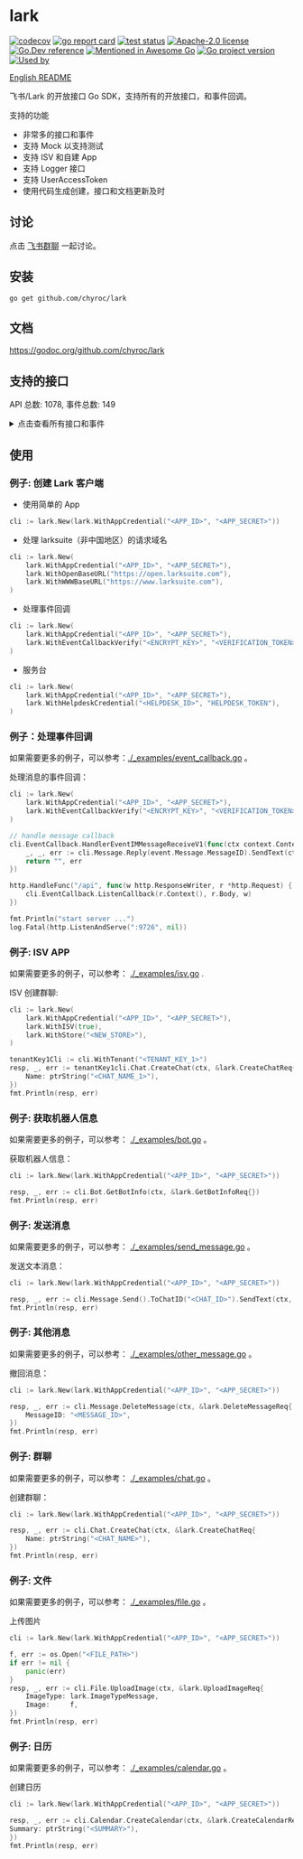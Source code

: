 # lark

[![codecov](https://codecov.io/gh/chyroc/lark/branch/master/graph/badge.svg?token=Z73T6YFF80)](https://codecov.io/gh/chyroc/lark)
[![go report card](https://goreportcard.com/badge/github.com/chyroc/lark "go report card")](https://goreportcard.com/report/github.com/chyroc/lark)
[![test status](https://github.com/chyroc/lark/actions/workflows/test.yml/badge.svg)](https://github.com/chyroc/lark/actions)
[![Apache-2.0 license](https://img.shields.io/badge/License-Apache%202.0-brightgreen.svg)](https://opensource.org/licenses/Apache-2.0)
[![Go.Dev reference](https://img.shields.io/badge/go.dev-reference-blue?logo=go&logoColor=white)](https://pkg.go.dev/github.com/chyroc/lark)
[![Mentioned in Awesome Go](https://awesome.re/mentioned-badge.svg)](https://github.com/avelino/awesome-go)
[![Go project version](https://badge.fury.io/go/github.com%2Fchyroc%2Flark.svg)](https://badge.fury.io/go/github.com%2Fchyroc%2Flark)
[![Used by](https://github-used-by.chyroc.cn/chyroc/lark.svg)]()

[English README](./README.md)

飞书/Lark 的开放接口 Go SDK，支持所有的开放接口，和事件回调。

支持的功能

- 非常多的接口和事件
- 支持 Mock 以支持测试
- 支持 ISV 和自建 App
- 支持 Logger 接口
- 支持 UserAccessToken
- 使用代码生成创建，接口和文档更新及时

## 讨论

⁣点击 [飞书群聊](https://applink.feishu.cn/client/chat/chatter/add_by_link?link_token=985n4cf0-70d7-444c-909f-98885892c233) 一起讨论。

## 安装

```shell
go get github.com/chyroc/lark
```

## 文档

https://godoc.org/github.com/chyroc/lark

## 支持的接口

API 总数: 1078, 事件总数: 149

<details>
  <summary>
    点击查看所有接口和事件
  </summary>

- ACS
  - DeleteACSVisitor
  - CreateACSVisitor
  - DeviceBindACSRuleExternal
  - GetACSRuleExternal
  - DeleteACSRuleExternal
  - CreateACSRuleExternal
  - UpdateACSUser
  - GetACSUser
  - GetACSUserList
  - UpdateACSUserFace
  - GetACSUserFace
  - GetACSDeviceList
  - GetACSAccessRecordList
  - GetACSAccessRecordPhoto
- AI
  - ParseAIResume
  - RecognizeAIVehicleInvoice
  - RecognizeAIHealthCertificate
  - RecognizeAIHkmMainlandTravelPermit
  - RecognizeAITwMainlandTravelPermit
  - RecognizeAIChinesePassport
  - RecognizeAIBankCard
  - RecognizeAIVehicleLicense
  - RecognizeAITrainInvoice
  - RecognizeAITaxiInvoice
  - RecognizeAiidCard
  - RecognizeAIFoodProduceLicense
  - RecognizeAIFoodManageLicense
  - RecognizeAIDrivingLicense
  - RecognizeAIVatInvoice
  - RecognizeAIBusinessLicense
  - ExtractAIContractField
  - RecognizeAIBusinessCard
  - RecognizeBasicImage
  - RecognizeSpeechStream
  - RecognizeSpeechFile
  - TranslateText
  - DetectTextLanguage
  - DetectFaceAttributes
- Admin
  - AdminResetPassword
  - GetAdminDeptStats
  - GetAdminUserStats
  - UploadAdminBadgeImage
  - CreateAdminBadge
  - UpdateAdminBadge
  - GetAdminBadgeList
  - GetAdminBadge
  - CreateAdminBadgeGrant
  - UpdateAdminBadgeGrant
  - GetAdminBadgeGrantList
  - GetAdminBadgeGrant
  - DeleteAdminBadgeGrant
- AppLink
  - OpenNativeApp
  - OpenLark
  - OpenScan
  - OpenWorkbench
  - OpenMiniProgram
  - OpenWebApp
  - OpenChat
  - OpenCalender
  - OpenCalenderView
  - OpenCalenderEventCreate
  - OpenCalenderAccount
  - OpenDocs
  - OpenBot
  - OpenSSOLogin
  - OpenWebURL
  - OpenTask
  - OpenTaskCreate
  - OpenTaskDetail
  - OpenTaskTab
- Application
  - SearchApplicationWorkplaceAccessData
  - SearchApplicationCustomWorkplaceAccessData
  - SearchApplicationWorkplaceBlockAccessData
  - GetApplicationFavourite
  - GetApplicationRecommend
  - GetApplicationRecommendRuleList
  - IsApplicationUserAdmin
  - GetApplicationUserAdminScope
  - GetApplicationAppVisibility
  - GetApplicationContactsRangeConfiguration
  - UpdateApplicationContactsRangeConfiguration
  - GetApplicationUserVisibleApp
  - CheckApplicationVisibleWhiteBlackList
  - GetApplicationAppList
  - UpdateApplicationAppVisibility
  - UpdateApplicationAppVisibilityV6
  - UpdateApplicationAppManagement
  - GetApplicationAppAdminUserList
  - CheckUserIsInApplicationPaidScope
  - GetApplicationOrderList
  - GetApplicationOrder
  - GetApplicationUnderAuditList
  - GetApplication
  - GetApplicationVersion
  - GetApplicationVersionList
  - GetApplicationVersionContactsRangeSuggest
  - UpdateApplicationVersion
  - UpdateApplication
  - GetApplicationUsageDepartmentOverview
  - GetApplicationUsageOverview
  - GetApplicationUsageTrend
  - UpdateApplicationFeedback
  - GetApplicationFeedbackList
  - SetApplicationAppBadge
- Approval
  - CreateApproval
  - GetApproval
  - GetApprovalList
  - SubscribeApprovalSubscription
  - UnsubscribeApprovalSubscription
  - CreateApprovalInstance
  - GetApprovalInstance
  - GetApprovalInstanceList
  - CancelApprovalInstance
  - CreateApprovalCarbonCopy
  - PreviewApprovalInstance
  - ApproveApprovalInstance
  - RejectApprovalInstance
  - TransferApprovalInstance
  - ResubmitApprovalInstanceTask
  - RollbackApprovalInstance
  - AddApprovalInstanceSign
  - CreateApprovalComment
  - GetApprovalComment
  - DeleteApprovalComment
  - RemoveApprovalComment
  - CreateApprovalExternalApproval
  - GetApprovalExternalApproval
  - CreateApprovalExternalInstance
  - CheckApprovalExternalInstance
  - GetApprovalExternalList
  - UploadApprovalFile
  - UpdateApprovalMessage
  - SendApprovalMessage
  - SearchApprovalInstance
  - SearchApprovalCarbonCopy
  - SearchApprovalTask
  - GetApprovalUserTaskList
  - TransformApprovalUserID
- Attendance
  - GetAttendanceGroupList
  - CreateAttendanceGroup
  - SearchAttendanceGroup
  - GetAttendanceGroup
  - DeleteAttendanceGroup
  - GetAttendanceShiftList
  - GetAttendanceShift
  - GetAttendanceShiftDetail
  - DeleteAttendanceShift
  - UpdateAttendanceLeaveAccrualRecord
  - GetAttendanceLeaveEmployExpireRecord
  - CreateAttendanceShift
  - GetAttendanceUserDailyShift
  - BatchCreateAttendanceUserDailyShift
  - GetAttendanceUserStatsField
  - GetAttendanceUserStatsView
  - UpdateAttendanceUserStatsView
  - GetAttendanceUserStatsData
  - GetAttendanceUserApproval
  - CreateAttendanceUserApproval
  - UpdateAttendanceRemedyApproval
  - BatchGetAttendanceUserFlow
  - GetAttendanceUserFlow
  - GetAttendanceUserTask
  - BatchCreateAttendanceUserFlow
  - GetAttendanceUserTaskRemedyAllowedRemedyList
  - GetAttendanceUserTaskRemedy
  - CreateAttendanceUserTaskRemedy
  - GetAttendanceUserSettingList
  - UpdateAttendanceUserSetting
  - DownloadAttendanceFile
  - UploadAttendanceFile
- Auth
  - ResendAppTicket
  - GetAccessToken
  - RefreshAccessToken
  - GetUserInfo
- Baike
  - CreateBaikeDraft
  - CreateBaikeUpdate
  - CreateBaikeEntity
  - UpdateBaikeEntity
  - GetBaikeEntity
  - GetBaikeEntityList
  - MatchBaikeEntity
  - SearchBaikeEntity
  - HighlightBaikeEntity
  - ExtractBaikeEntity
  - GetBaikeClassificationList
  - UploadBaikeImage
  - DownloadBaikeImage
- Bitable
  - CopyBitableDashboard
  - GetBitableDashboardList
  - UpdateBitableView
  - GetBitableView
  - GetBitableViewList
  - CreateBitableView
  - DeleteBitableView
  - GetBitableRecord
  - GetBitableRecordList
  - SearchBitableRecord
  - CreateBitableRecord
  - UpdateBitableRecord
  - DeleteBitableRecord
  - BatchCreateBitableRecord
  - BatchUpdateBitableRecord
  - BatchDeleteBitableRecord
  - GetBitableFieldList
  - CreateBitableField
  - UpdateBitableField
  - DeleteBitableField
  - GetBitableAppRoleList
  - CreateBitableAppRole
  - DeleteBitableAppRole
  - UpdateBitableAppRole
  - BatchDeleteBitableAppRoleMember
  - BatchCreateBitableAppRoleMember
  - GetBitableAppRoleMemberList
  - CreateBitableAppRoleMember
  - DeleteBitableAppRoleMember
  - CreateBitableTable
  - BatchCreateBitableTable
  - DeleteBitableTable
  - BatchDeleteBitableTable
  - UpdateBitableTable
  - GetBitableTableList
  - UpdateBitableTableForm
  - GetBitableTableForm
  - UpdateBitableTableFormField
  - GetBitableTableFormFieldList
  - CopyBitableApp
  - CreateBitableApp
  - GetBitableMeta
  - UpdateBitableMeta
- Bot
  - GetBotInfo
  - AddBotToChat
- Calendar
  - CreateCalendarACL
  - DeleteCalendarACL
  - GetCalendarACLList
  - SubscribeCalendarACL
  - UnsubscribeCalendarACL
  - GetPrimaryCalendar
  - CreateCalendar
  - DeleteCalendar
  - GetCalendar
  - GetCalendarList
  - UpdateCalendar
  - SearchCalendar
  - SubscribeCalendar
  - UnsubscribeCalendar
  - SubscribeCalendarChangeEvent
  - UnsubscribeCalendarChangeEvent
  - CreateCalendarEvent
  - DeleteCalendarEvent
  - GetCalendarEvent
  - GetCalendarEventList
  - UpdateCalendarEvent
  - SearchCalendarEvent
  - SubscribeCalendarEvent
  - UnsubscribeCalendarEvent
  - ReplyCalendarEvent
  - GetCalendarEventInstanceList
  - GetCalendarEventInstanceViewList
  - DeleteCalendarEventMeetingChat
  - CreateCalendarEventMeetingChat
  - CreateCalendarTimeoffEvent
  - DeleteCalendarTimeoffEvent
  - BatchGetCalendarMeetingRoomSummary
  - BatchGetCalendarMeetingRoomFreebusy
  - ReplyCalendarMeetingRoomInstance
  - CreateCalendarEventAttendee
  - DeleteCalendarEventAttendee
  - GetCalendarEventAttendeeList
  - GetCalendarEventAttendeeChatMemberList
  - GetCalendarFreeBusyList
  - GenerateCaldavConf
  - CreateCalendarExchangeBinding
  - DeleteCalendarExchangeBinding
  - GetCalendarExchangeBinding
- Chat
  - CreateChat
  - GetChat
  - GetChatOld
  - UpdateChat
  - DeleteChat
  - GetChatListOfSelf
  - SearchChat
  - GetChatMemberList
  - IsInChat
  - CreateChatManager
  - DeleteChatManager
  - AddChatMember
  - DeleteChatMember
  - JoinChat
  - GetChatModeration
  - UpdateChatModeration
  - UpdateChatTopNotice
  - DeleteChatTopNotice
  - GenChatShareLink
  - GetChatAnnouncement
  - UpdateChatAnnouncement
  - CreateChatTab
  - DeleteChatTab
  - GetChatTabList
  - UpdateChatTab
  - SortChatTab
  - CreateChatMenuTree
  - DeleteChatMenuTree
  - UpdateChatMenuTree
  - SortChatMenuTree
  - GetChatMenuTree
- Contact
  - CreateUser
  - DeleteUser
  - ResurrectUser
  - GetUser
  - BatchGetUser
  - GetUserList
  - GetUserListOld
  - UpdateUserPatch
  - UpdateUser
  - BatchGetUserByID
  - BatchGetUserByIDOld
  - SearchUserOld
  - UpdateUserID
  - CreateDepartment
  - GetDepartment
  - BatchGetDepartment
  - GetDepartmentList
  - UpdateDepartmentPatch
  - UpdateDepartment
  - GetDepartmentListOld
  - GetParentDepartment
  - SearchDepartment
  - UpdateDepartmentID
  - DeleteDepartment
  - UnbindDepartmentChat
  - CreateContactGroup
  - UpdateContactGroup
  - DeleteContactGroup
  - GetContactGroup
  - GetContactGroupList
  - GetContactMemberGroupList
  - AddContactGroupMember
  - BatchAddContactGroupMember
  - DeleteContactGroupMember
  - BatchDeleteContactGroupMember
  - GetContactGroupMember
  - CreateContactFunctionalRole
  - DeleteContactFunctionalRole
  - UpdateContactFunctionalRole
  - BatchCreateContactFunctionalRoleMember
  - BatchDeleteContactFunctionalRoleMember
  - UpdateContactFunctionalRoleMemberScope
  - GetContactFunctionalRoleMemberScope
  - GetContactFunctionalRoleMember
  - CreateContactJobLevel
  - DeleteContactJobLevel
  - UpdateContactJobLevel
  - GetContactJobLevel
  - GetContactJobLevelList
  - CreateContactJobFamily
  - DeleteContactJobFamily
  - UpdateContactJobFamily
  - GetContactJobFamily
  - GetContactJobFamilyList
  - GetContactJobTitle
  - GetContactJobTitleList
  - GetContactWorkCity
  - GetContactWorkCityList
  - GetEmployeeTypeEnumList
  - UpdateEmployeeTypeEnumPatch
  - DeleteEmployeeTypeEnum
  - CreateEmployeeTypeEnum
  - GetContactCustomAttrList
  - CreateContactUnit
  - UpdateContactUnit
  - DeleteContactUnit
  - GetContactUnit
  - GetContactUnitList
  - BindContactUnitDepartment
  - UnbindContactUnitDepartment
  - GetContactUnitDepartmentList
  - GetContactScopeList
- CoreHR
  - SearchCoreHRNationality
  - SearchCoreHRBank
  - SearchCoreHRBankBranch
  - GetCoreHRCustomField
  - GetCoreHRCustomFieldList
  - GetCoreHRCustomFieldObjectApiNameList
  - SearchCoreHRCountryRegion
  - SearchCoreHRCountryRegionSubdivision
  - SearchCoreHRCity
  - SearchCoreHRDistrict
  - GetCoreHRCountryRegion
  - GetCoreHRCountryRegionList
  - GetCoreHRSubdivision
  - GetCoreHRSubdivisionList
  - GetCoreHRSubregion
  - GetCoreHRSubregionList
  - CreateCoreHREmployeeType
  - DeleteCoreHREmployeeType
  - UpdateCoreHREmployeeType
  - GetCoreHREmployeeType
  - GetCoreHREmployeeTypeList
  - CreateCoreHRNationalIDType
  - DeleteCoreHRNationalIDType
  - UpdateCoreHRNationalIDType
  - GetCoreHRNationalIDType
  - GetCoreHRNationalIDTypeList
  - CreateCoreHRWorkingHoursType
  - DeleteCoreHRWorkingHoursType
  - UpdateCoreHRWorkingHoursType
  - GetCoreHRWorkingHoursType
  - GetCoreHRWorkingHoursTypeList
  - SearchCoreHRCurrency
  - GetCoreHRCurrency
  - GetCoreHRCurrencyList
  - BatchGetCoreHREmployee
  - SearchCoreHREmployee
  - CreateCoreHREmployment
  - DeleteCoreHREmployment
  - UpdateCoreHREmployment
  - CreateCoreHRPerson
  - UpdateCoreHRPerson
  - DeleteCoreHRPerson
  - UploadCoreHRPersonFile
  - DownloadCoreHRPersonFile
  - GetCoreHRPerson
  - CreateCoreHRJobData
  - DeleteCoreHRJobData
  - UpdateCoreHRJobData
  - GetCoreHRJobData
  - QueryCoreHRJobData
  - BatchGetCoreHRJobData
  - GetCoreHRJobDataList
  - GetCoreHRDepartmentParentList
  - SearchCoreHRDepartment
  - CreateCoreHRDepartment
  - DeleteCoreHRDepartment
  - UpdateCoreHRDepartment
  - GetCoreHRDepartment
  - BatchGetCoreHRDepartment
  - GetCoreHRDepartmentList
  - BatchGetCoreHRLocation
  - CreateCoreHRLocation
  - DeleteCoreHRLocation
  - GetCoreHRLocation
  - GetCoreHRLocationList
  - GetCoreHRCompany
  - GetCoreHRCompanyList
  - BatchGetCoreHRCompany
  - CreateCoreHRCompany
  - UpdateCoreHRCompany
  - DeleteCoreHRCompany
  - CreateCoreHRCostCenter
  - ActiveCoreHRCostCenter
  - DeleteCoreHRCostCenter
  - SearchCoreHRCostCenter
  - CreateCoreHRCostCenterVersion
  - UpdateCoreHRCostCenterVersion
  - DeleteCoreHRCostCenterVersion
  - BatchGetCoreHRJobLevel
  - CreateCoreHRJobLevel
  - DeleteCoreHRJobLevel
  - UpdateCoreHRJobLevel
  - GetCoreHRJobLevel
  - GetCoreHRJobLevelList
  - BatchGetCoreHRJobFamily
  - CreateCoreHRJobFamily
  - DeleteCoreHRJobFamily
  - UpdateCoreHRJobFamily
  - GetCoreHRJobFamily
  - GetCoreHRJobFamilyList
  - CreateCoreHRJob
  - DeleteCoreHRJob
  - UpdateCoreHRJob
  - GetCoreHRJobV2
  - GetCoreHRJobListV2
  - GetCoreHRJob
  - GetCoreHRJobList
  - SearchCoreHRPreHire
  - CreateCoreHRPreHire
  - DeleteCoreHRPreHire
  - UpdateCoreHRPreHire
  - GetCoreHRPreHire
  - GetCoreHRPreHireList
  - SearchCoreHRContract
  - CreateCoreHRContract
  - DeleteCoreHRContract
  - UpdateCoreHRContract
  - GetCoreHRContract
  - GetCoreHRContractList
  - SearchCoreHRProbation
  - EnableDisableCoreHRProbationAssessment
  - CreateCoreHRProbationAssessment
  - UpdateCoreHRProbationAssessment
  - DeleteCoreHRProbationAssessment
  - GetCoreHRTransferReasonList
  - GetCoreHRTransferTypeList
  - CreateCoreHRJobChange
  - SearchCoreHRJobChange
  - GetCoreHROffboardingList
  - CreateCoreHROffboarding
  - SearchCoreHROffboarding
  - CreateCoreHRLeaveGrantingRecord
  - DeleteCoreHRLeaveGrantingRecord
  - GetCoreHRLeaveTypeList
  - GetCoreHRLeaveBalanceList
  - GetCoreHRLeaveRequestHistoryList
  - BatchGetCoreHrbpByEmployee
  - GetCoreHrbpByDepartment
  - GetCoreHrbpList
  - GetCoreHRSecurityGroupBp
  - SearchCoreHRAssignedUser
  - GetCoreHRAuthorization
  - GetCoreHRAuthorizationList
  - GetCoreHRSecurityGroupList
  - GetCoreHRProcessList
  - GetCoreHRProcess
  - GetCoreHRProcessFormVariableData
  - MatchCoreHRCompensationStandard
- Drive
  - GetDriveRootFolderMeta
  - GetDriveFileList
  - GetDriveFolderMeta
  - CreateDriveFolder
  - GetDriveFileMeta
  - CreateDriveFile
  - CopyDriveFile
  - MoveDriveFile
  - DeleteDriveFile
  - GetDriveFileStatistics
  - CreateDriveFileShortcut
  - GetDriveFileTask
  - UploadDriveMedia
  - DownloadDriveMedia
  - PrepareUploadDriveMedia
  - PartUploadDriveMedia
  - FinishUploadDriveMedia
  - GetDocxDocument
  - GetDocxDocumentRawContent
  - GetDocxBlockListOfDocument
  - CreateDocx
  - GetDocxBlock
  - CreateDocxBlock
  - UpdateDocxBlock
  - BatchDeleteDocxBlock
  - GetDocxBlockListOfBlock
  - SubscribeDriveFile
  - UnsubscribeDriveFile
  - GetSubscribeDriveFile
  - SearchDriveFile
  - DeleteDriveSheetFile
  - GetDriveFolderChildren
  - CreateDriveExportTask
  - GetDriveExportTask
  - DownloadDriveExportTask
  - GetDriveFileViewRecordList
  - CreateDriveFileVersion
  - DeleteDriveFileVersion
  - GetDriveFileVersion
  - GetDriveFileVersionList
  - DownloadDriveFile
  - UploadDriveFile
  - PrepareUploadDriveFile
  - PartUploadDriveFile
  - FinishUploadDriveFile
  - CreateDriveMemberPermissionOld
  - TransferDriveOwnerPermission
  - CheckDriveMemberPermission
  - GetDriveMemberPermissionList
  - GetDriveMemberPermissionListOld
  - CreateDriveMemberPermission
  - UpdateDriveMemberPermission
  - DeleteDriveMemberPermission
  - GetDrivePublicPermissionOld
  - CreateDrivePermissionPublicPassword
  - UpdateDrivePermissionPublicPassword
  - DeleteDrivePermissionPublicPassword
  - GetDrivePublicPermission
  - UpdateDrivePublicPermission
  - GetDrivePublicPermissionV2
  - UpdateDrivePublicPermissionV2
  - BatchGetDriveMediaTmpDownloadURL
  - GetDriveCommentList
  - CreateDriveComment
  - GetDriveComment
  - BatchGetDriveComment
  - GetDriveCommentReplyList
  - UpdateDriveComment
  - DeleteDriveComment
  - UpdateDriveCommentPatch
  - GetDriveFileSubscription
  - CreateDriveFileSubscription
  - UpdateDriveFileSubscription
  - CreateDriveDoc
  - GetDriveDocContent
  - UpdateDriveDocContent
  - GetDriveDocRawContent
  - GetDriveDocMeta
  - UpdateSpreadsheet
  - GetSpreadsheet
  - CreateSpreadsheet
  - GetSheetMeta
  - UpdateSheetProperty
  - GetSheet
  - GetSheetList
  - BatchUpdateSheet
  - ImportSheet
  - CreateDriveImportTask
  - GetDriveImportTask
  - MoveSheetDimension
  - PrependSheetValue
  - AppendSheetValue
  - InsertSheetDimensionRange
  - AddSheetDimensionRange
  - UpdateSheetDimensionRange
  - DeleteSheetDimensionRange
  - GetSheetValue
  - BatchGetSheetValue
  - SetSheetValue
  - BatchSetSheetValue
  - SetSheetStyle
  - BatchSetSheetStyle
  - MergeSheetCell
  - UnmergeSheetCell
  - SetSheetValueImage
  - FindSheet
  - ReplaceSheet
  - CreateSheetConditionFormat
  - GetSheetConditionFormat
  - UpdateSheetConditionFormat
  - DeleteSheetConditionFormat
  - CreateSheetProtectedDimension
  - GetSheetProtectedDimension
  - UpdateSheetProtectedDimension
  - DeleteSheetProtectedDimension
  - CreateSheetDataValidationDropdown
  - DeleteSheetDataValidationDropdown
  - UpdateSheetDataValidationDropdown
  - GetSheetDataValidationDropdown
  - CreateSheetFilter
  - DeleteSheetFilter
  - UpdateSheetFilter
  - GetSheetFilter
  - CreateSheetFilterView
  - DeleteSheetFilterView
  - UpdateSheetFilterView
  - GetSheetFilterView
  - QuerySheetFilterView
  - CreateSheetFilterViewCondition
  - DeleteSheetFilterViewCondition
  - UpdateSheetFilterViewCondition
  - GetSheetFilterViewCondition
  - QuerySheetFilterViewCondition
  - CreateSheetFloatImage
  - DeleteSheetFloatImage
  - UpdateSheetFloatImage
  - GetSheetFloatImage
  - QuerySheetFloatImage
  - CreateWikiSpace
  - GetWikiSpaceList
  - GetWikiSpace
  - UpdateWikiSpaceSetting
  - DeleteWikiSpaceMember
  - AddWikiSpaceMember
  - CreateWikiNode
  - GetWikiNodeList
  - MoveWikiNode
  - UpdateWikiNodeTitle
  - CopyWikiNode
  - GetWikiNode
  - MoveDocsToWiki
  - GetWikiTask
  - DeleteDriveMemberPermissionOld
  - UpdateDriveMemberPermissionOld
  - TransferDriveMemberPermission
  - CheckDriveMemberPermissionOld
- EHR
  - GetEHREmployeeList
  - DownloadEHRAttachments
- Event
  - GetEventOutboundIpList
- EventCallback
  - EventV2CardActionTrigger
  - EventV2ElearningCourseRegistrationCreatedV2
  - EventV2ElearningCourseRegistrationUpdatedV2
  - EventV2ElearningCourseRegistrationDeletedV2
  - EventV2URLPreviewGet
  - EventV2HireApplicationStageChangedV1
  - EventV2HireApplicationDeletedV1
  - EventV2CorehrJobCreatedV1
  - EventV2CorehrJobUpdatedV1
  - EventV2CorehrJobDeletedV1
  - EventV2CorehrProcessUpdatedV2
  - EventV2CorehrProcessNodeUpdatedV2
  - EventV2CorehrProcessApproverUpdatedV2
  - EventV2CorehrProcessCcUpdatedV2
  - EventV2ContactCustomAttrEventUpdatedV3
  - EventV2ApplicationApplicationCreatedV6
  - EventV1AppOpen
  - EventV1AppStatusChange
  - EventV1OrderPaid
  - EventV1AppTicket
  - EventV1AppUninstalled
  - EventV2ApplicationApplicationVisibilityAddedV6
  - EventV2ApplicationApplicationAppVersionPublishApplyV6
  - EventV2ApplicationApplicationAppVersionPublishRevokeV6
  - EventV2ApplicationApplicationAppVersionAuditV6
  - EventV1OutApproval
  - EventV1RemedyApproval
  - EventV1ShiftApproval
  - EventV1WorkApproval
  - EventV1LeaveApprovalV2
  - EventV1LeaveApprovalRevert
  - EventV2DriveFileCreatedInFolderV1
  - EventV2DriveFileBitableFieldChangedV1
  - EventV2DriveFileBitableRecordChangedV1
  - EventV2DriveFileTitleUpdatedV1
  - EventV2DriveFileReadV1
  - EventV2DriveFileEditV1
  - EventV2DriveFilePermissionMemberAddedV1
  - EventV2DriveFilePermissionMemberRemovedV1
  - EventV2DriveFileTrashedV1
  - EventV2DriveFileDeletedV1
  - EventV2ApprovalApprovalUpdatedV4
  - EventV1ThirdPartyMeetingRoomEventUpdated
  - EventV1ThirdPartyMeetingRoomEventDeleted
  - EventV2MeetingRoomMeetingRoomCreatedV1
  - EventV2MeetingRoomMeetingRoomUpdatedV1
  - EventV2MeetingRoomMeetingRoomStatusChangedV1
  - EventV2MeetingRoomMeetingRoomDeletedV1
  - EventV1ThirdPartyMeetingRoomEventCreated
  - EventV2ApplicationApplicationFeedbackCreatedV6
  - EventV2ApplicationApplicationFeedbackUpdatedV6
  - EventV2TaskTaskUpdateTenantV1
  - EventV2TaskTaskUpdatedV1
  - EventV2TaskTaskCommentUpdatedV1
  - EventV2HelpdeskTicketMessageCreatedV1
  - EventV2HelpdeskTicketCreatedV1
  - EventV2HelpdeskTicketUpdatedV1
  - EventV2HelpdeskNotificationApproveV1
  - EventV2ContactDepartmentCreatedV3
  - EventV2ContactDepartmentDeletedV3
  - EventV2ContactDepartmentUpdatedV3
  - EventV2ContactUserUpdatedV3
  - EventV2ContactUserCreatedV3
  - EventV2ContactUserDeletedV3
  - EventV2ContactScopeUpdatedV3
  - EventV2ContactEmployeeTypeEnumCreatedV3
  - EventV2ContactEmployeeTypeEnumActivedV3
  - EventV2ContactEmployeeTypeEnumDeactivatedV3
  - EventV2ContactEmployeeTypeEnumUpdatedV3
  - EventV2ContactEmployeeTypeEnumDeletedV3
  - EventV2IMMessageReceiveV1
  - EventV2IMMessageReadV1
  - EventV2IMMessageReactionDeletedV1
  - EventV2IMMessageReactionCreatedV1
  - EventV2IMChatDisbandedV1
  - EventV2IMChatUpdatedV1
  - EventV2IMChatMemberBotAddedV1
  - EventV2IMChatMemberBotDeletedV1
  - EventV2IMChatMemberUserAddedV1
  - EventV2IMChatMemberUserWithdrawnV1
  - EventV2IMChatMemberUserDeletedV1
  - EventV2VCMeetingMeetingStartedV1
  - EventV2VCMeetingMeetingEndedV1
  - EventV2VCMeetingJoinMeetingV1
  - EventV2VCMeetingLeaveMeetingV1
  - EventV2VCMeetingRecordingStartedV1
  - EventV2VCMeetingRecordingEndedV1
  - EventV2VCMeetingRecordingReadyV1
  - EventV2VCMeetingShareStartedV1
  - EventV2VCMeetingShareEndedV1
  - EventV2ACSAccessRecordCreatedV1
  - EventV2ACSUserUpdatedV1
  - EventV2CalendarCalendarACLCreatedV4
  - EventV2CalendarCalendarACLDeletedV4
  - EventV2CalendarCalendarEventChangedV4
  - EventV2CalendarCalendarChangedV4
  - EventV1AddBot
  - EventV1RemoveBot
  - EventV1P2PChatCreate
  - EventV1ReceiveMessage
  - EventV1AddUserToChat
  - EventV1RemoveUserFromChat
  - EventV1RevokeAddUserFromChat
  - EventV1ChatDisband
  - EventV1ApprovalInstance
  - EventV1ApprovalTask
  - EventV1ApprovalCc
  - EventV2AttendanceUserTaskUpdatedV1
  - EventV2AttendanceUserFlowCreatedV1
  - EventV2IMMessageRecalledV1
  - EventV2VCRoomCreatedV1
  - EventV2VCRoomDeletedV1
  - EventV2VCRoomUpdatedV1
  - EventV2VCMeetingAllMeetingStartedV1
  - EventV2VCMeetingAllMeetingEndedV1
  - EventV2VCRoomLevelCreatedV1
  - EventV2VCRoomLevelDeletedV1
  - EventV2VCRoomLevelUpdatedV1
  - EventV2VCReserveConfigUpdatedV1
  - EventV2ApplicationBotMenuV6
  - EventV2HireOfferStatusChangedV1
  - EventV2CorehrEmploymentCreatedV1
  - EventV2CorehrEmploymentUpdatedV1
  - EventV2CorehrEmploymentDeletedV1
  - EventV2CorehrPersonCreatedV1
  - EventV2CorehrPersonUpdatedV1
  - EventV2CorehrPersonDeletedV1
  - EventV2CorehrDepartmentCreatedV1
  - EventV2CorehrDepartmentUpdatedV1
  - EventV2CorehrDepartmentDeletedV1
  - EventV2CorehrJobDataEmployedV1
  - EventV2CorehrContractCreatedV1
  - EventV2CorehrEmploymentConvertedV1
  - EventV2CorehrJobChangeUpdatedV1
  - EventV2CorehrJobDataChangedV1
  - EventV2CorehrOffboardingUpdatedV1
  - EventV2CorehrEmploymentResignedV1
  - EventV2CorehrOrgRoleAuthorizationUpdatedV1
  - EventV2HireEHRImportTaskForInternshipOfferImportedV1
  - EventV2HireEHRImportTaskImportedV1
  - EventV2CorehrProbationUpdatedV2
  - EventV2CorehrPreHireUpdatedV1
  - EventV2HireEcoAccountCreatedV1
  - EventV2HireEcoBackgroundCheckCreatedV1
  - EventV2HireEcoBackgroundCheckCanceledV1
  - EventV2HireEcoExamCreatedV1
  - EventV2HireReferralAccountAssetsUpdateV1
  - EventV2CorehrContractDeletedV1
  - EventV2CorehrContractUpdatedV1
- File
  - UploadImage
  - DownloadImage
  - UploadFile
  - DownloadFile
- Helpdesk
  - CreateHelpdeskNotification
  - UpdateHelpdeskNotification
  - GetHelpdeskNotification
  - PreviewHelpdeskNotification
  - SubmitApproveHelpdeskNotification
  - CancelApproveHelpdeskNotification
  - ExecuteSendHelpdeskNotification
  - CancelSendHelpdeskNotification
  - StartHelpdeskService
  - GetHelpdeskTicket
  - UpdateHelpdeskTicket
  - GetHelpdeskTicketList
  - DownloadHelpdeskTicketImage
  - AnswerHelpdeskTicketUserQuery
  - GetHelpdeskTicketCustomizedFields
  - GetHelpdeskTicketMessageList
  - SendHelpdeskTicketMessage
  - SendHelpdeskMessage
  - GetHelpdeskTicketCustomizedFieldList
  - DeleteHelpdeskTicketCustomizedField
  - UpdateHelpdeskTicketCustomizedField
  - CreateHelpdeskTicketCustomizedField
  - GetHelpdeskTicketCustomizedField
  - CreateHelpdeskCategory
  - GetHelpdeskCategory
  - UpdateHelpdeskCategory
  - DeleteHelpdeskCategory
  - GetHelpdeskCategoryList
  - CreateHelpdeskFAQ
  - GetHelpdeskFAQ
  - UpdateHelpdeskFAQ
  - DeleteHelpdeskFAQ
  - GetHelpdeskFAQList
  - GetHelpdeskFAQImage
  - SearchHelpdeskFAQ
  - UpdateHelpdeskAgent
  - GetHelpdeskAgentEmail
  - CreateHelpdeskAgentSchedule
  - DeleteHelpdeskAgentSchedule
  - UpdateHelpdeskAgentSchedule
  - GetHelpdeskAgentSchedule
  - GetHelpdeskAgentScheduleList
  - CreateHelpdeskAgentSkill
  - GetHelpdeskAgentSkill
  - UpdateHelpdeskAgentSkill
  - DeleteHelpdeskAgentSkill
  - GetHelpdeskAgentSkillList
  - GetHelpdeskAgentSkillRuleList
  - SubscribeHelpdeskEvent
  - UnsubscribeHelpdeskEvent
- Hire
  - GetHireJobConfig
  - CreateHireJob
  - UpdateHireJob
  - UpdateHireJobConfig
  - GetHireJob
  - GetHireJobManager
  - QueryHireTalentObject
  - GetHireTalent
  - GetHireAttachment
  - GetHireAttachmentPreview
  - GetHireReferralWebsiteJobPostList
  - GetHireReferralWebsiteJobPost
  - GetHireReferralByApplication
  - CreateHireExternalApplication
  - UpdateHireExternalApplication
  - DeleteHireExternalApplication
  - CreateHireExternalInterview
  - CreateHireExternalInterviewAssessment
  - CreateHireExternalBackgroundCheck
  - AddHireTalentToFolder
  - GetHireTalentFolderList
  - BatchGetHireTalent
  - GetHireJobProcessList
  - CreateHireApplication
  - TerminateHireApplication
  - GetHireApplication
  - GetHireApplicationList
  - GetHireEvaluationList
  - GetHireQuestionnaireList
  - GetHireInterviewList
  - CreateHireOffer
  - UpdateHireOffer
  - GetHireOfferByApplication
  - GetHireOffer
  - GetHireOfferList
  - UpdateHireOfferStatus
  - UpdateHireOfferInternStatus
  - GetHireApplicationInterviewList
  - GetHireOfferSchema
  - UpdateHireEHRImportTask
  - MakeHireTransferOnboardByApplication
  - UpdateHireEmployee
  - GetHireEmployeeByApplication
  - GetHireEmployee
  - CreateHireNote
  - UpdateHireNote
  - GetHireNote
  - GetHireNoteList
  - GetHireResumeSource
  - CreateHireEcoAccountCustomField
  - BatchUpdateHireEcoAccountCustomField
  - BatchDeleteHireEcoAccountCustomField
  - CreateHireEcoBackgroundCheckCustomField
  - BatchUpdateHireEcoBackgroundCheckCustomField
  - BatchDeleteHireEcoBackgroundCheckCustomField
  - CreateHireEcoBackgroundCheckPackage
  - BatchUpdateHireEcoBackgroundCheckPackage
  - BatchDeleteHireEcoBackgroundCheckPackage
  - UpdateHireEcoBackgroundCheckProgress
  - UpdateHireEcoBackgroundCheckResult
  - CancelHireEcoBackgroundCheck
  - CreateHireEcoExamPaper
  - BatchUpdateHireEcoExamPaper
  - BatchDeleteHireEcoExamPaper
  - CreateHireEcoExamLoginInfo
  - UpdateHiredEcoExamResult
  - CreateHireReferralAccount
  - DeactivateHireReferralAccount
  - WithdrawHireReferralAccount
  - ReconcileHireReferralAccount
- HumanAuth
  - GetFaceVerifyAuthResult
  - UploadFaceVerifyImage
  - CropFaceVerifyImage
  - CreateIdentity
- Jssdk
  - GetJssdkTicket
- Lingo
  - CreateLingoDraft
  - UpdateLingoDraft
  - DeleteLingoEntity
  - CreateLingoEntity
  - UpdateLingoEntity
  - GetLingoEntity
  - GetLingoEntityList
  - MatchLingoEntity
  - SearchLingoEntity
  - HighlightLingoEntity
  - ExtractLingoEntity
  - GetLingoClassificationList
  - GetLingoRepoList
  - UploadLingoFile
  - DownloadLingoFile
- Mail
  - GetMailUser
  - CreateMailGroup
  - DeleteMailGroup
  - UpdateMailGroupPatch
  - UpdateMailGroup
  - GetMailGroup
  - GetMailGroupList
  - BatchCreateMailGroupManager
  - BatchDeleteMailGroupManager
  - GetMailGroupManagerList
  - CreateMailGroupMember
  - DeleteMailGroupMember
  - GetMailGroupMember
  - GetMailGroupMemberList
  - BatchCreateMailGroupMember
  - BatchDeleteMailGroupMember
  - CreateMailGroupPermissionMember
  - DeleteMailGroupPermissionMember
  - GetMailGroupPermissionMember
  - GetMailGroupPermissionMemberList
  - BatchCreateMailGroupPermissionMember
  - BatchDeleteMailGroupPermissionMember
  - CreateMailGroupAlias
  - GetMailGroupAliasList
  - DeleteMailGroupAlias
  - CreatePublicMailbox
  - GetPublicMailbox
  - GetPublicMailboxList
  - UpdatePublicMailboxPatch
  - UpdatePublicMailbox
  - DeletePublicMailbox
  - CreatePublicMailboxMember
  - GetPublicMailboxMember
  - GetPublicMailboxMemberList
  - BatchCreatePublicMailboxMember
  - BatchDeletePublicMailboxMember
  - DeletePublicMailboxMember
  - ClearPublicMailboxMember
  - CreateMailPublicMailboxAlias
  - GetMailPublicMailboxAliasList
  - DeleteMailPublicMailboxAlias
  - CreateMailUserMailboxAlias
  - DeleteMailUserMailboxAlias
  - GetMailUserMailboxAliasList
  - DeleteMailUserMailbox
- Message
  - SendEphemeralMessage
  - SendUrgentAppMessage
  - SendUrgentSmsMessage
  - SendUrgentPhoneMessage
  - SendRawMessageOld
  - BatchSendOldRawMessage
  - SendRawMessage
  - ReplyRawMessage
  - UpdateMessageEdit
  - DeleteMessage
  - ForwardMessage
  - MergeForwardMessage
  - ForwardThreadMessage
  - BatchDeleteMessage
  - UpdateMessage
  - UpdateMessageDelay
  - GetMessageReadUserList
  - GetBatchSentMessageReadUser
  - GetBatchSentMessageProgress
  - GetMessageList
  - GetMessageFile
  - GetMessage
  - DeleteEphemeralMessage
  - CreateMessageReaction
  - GetMessageReactionList
  - DeleteMessageReaction
  - CreateMessagePin
  - DeleteMessagePin
  - GetMessagePinList
  - GetMessageSpecialFocusList
  - GetMessageSpecialFocusUnread
  - BatchUpdateURLPreview
  - CreateAppFeedCard
  - UpdateAppFeedCard
  - DeleteAppFeedCard
  - UpdateAppFeedCardButton
  - InstantReminderAppFeedCard
  - ListIMTagRelation
  - CreateIMTag
  - UpdateIMTag
  - MGetIMTag
  - CreateIMTagRelation
  - DeleteIMTagRelation
- Mina
  - MinaCodeToSession
- Minutes
  - GetMinutesStatistics
  - GetMinutesMinute
- OKR
  - CreateOKRPeriod
  - UpdateOKRPeriod
  - GetOKRPeriodList
  - GetOKRPeriodRuleList
  - BatchGetOKR
  - GetUserOKRList
  - DeleteOKRProgressRecord
  - UpdateOKRProgressRecord
  - GetOKRProgressRecord
  - CreateOKRProgressRecord
  - UploadOKRImage
  - GetOKRReview
  - GetOKRMetricSourceList
  - GetOKRMetricSourceTableList
  - BatchUpdateOKRMetricSourceTableItem
  - UpdateOKRMetricSourceTableItem
  - GetOKRMetricSourceTableItem
  - GetOKRMetricSourceTableItemList
- Passport
  - GetPassportSession
- Performance
  - GetPerformanceSemesterList
  - GetPerformanceStageTaskByUser
  - GetPerformanceStageTaskByPage
- PersonalSettings
  - CreatePersonalSettingsSystemStatus
  - DeletePersonalSettingsSystemStatus
  - UpdatePersonalSettingsSystemStatus
  - GetPersonalSettingsSystemStatusList
  - BatchOpenPersonalSettingsSystemStatus
  - BatchClosePersonalSettingsSystemStatus
- Search
  - SearchMessage
  - SearchApp
  - CreateSearchDataSource
  - GetSearchDataSource
  - UpdateSearchDataSource
  - GetSearchDataSourceList
  - DeleteSearchDataSource
  - BatchCreateSearchDataSourceItem
  - CreateSearchDataSourceItem
  - GetSearchDataSourceItem
  - DeleteSearchDataSourceItem
  - UpdateSearchSchema
  - DeleteSearchSchema
  - GetSearchSchema
  - CreateSearchSchema
- Task
  - CreateTask
  - GetTask
  - UpdateTask
  - DeleteTask
  - AddTaskMember
  - RemoveTaskMember
  - GetTaskList
  - AddTaskTasklist
  - RemoveTaskTasklist
  - AddTaskReminder
  - RemoveTaskReminder
  - AddTaskDependency
  - RemoveTaskDependency
  - CreateTaskSubtask
  - GetTaskSubtaskList
  - CreateTaskTasklist
  - GetTaskTasklist
  - UpdateTaskTasklist
  - DeleteTaskTasklist
  - AddTaskTasklistMember
  - RemoveTaskTasklistMember
  - GetTaskTaskListOfTasklist
  - GetTaskTasklistList
  - CreateTaskTasklistActivitySubscription
  - GetTaskTasklistActivitySubscription
  - UpdateTaskTasklistActivitySubscription
  - DeleteTaskTasklistActivitySubscription
  - GetTaskTasklistActivitySubscriptionList
  - CreateTaskComment
  - GetTaskComment
  - UpdateTaskComment
  - DeleteTaskComment
  - GetTaskCommentList
  - UploadTaskAttachment
  - GetTaskAttachment
  - DeleteTaskAttachment
  - GetTaskAttachmentList
  - CreateTaskSection
  - GetTaskSection
  - UpdateTaskSection
  - DeleteTaskSection
  - GetTaskSectionList
  - GetTaskTaskListOfSection
  - AddTaskCustomField
  - RemoveTaskCustomField
  - CreateTaskCustomFieldOption
  - UpdateTaskCustomFieldOption
- TaskV1
  - CreateTaskV1Follower
  - DeleteTaskV1Follower
  - BatchDeleteTaskV1Follower
  - GetTaskFollowerV1List
  - CreateTaskV1Collaborator
  - DeleteTaskV1Collaborator
  - BatchDeleteTaskV1Collaborator
  - GetTaskV1CollaboratorList
  - CreateTaskV1Reminder
  - GetTaskV1ReminderList
  - DeleteTaskV1Reminder
  - CreateTaskV1
  - GetTaskV1
  - GetTaskV1List
  - DeleteTaskV1
  - UpdateTaskV1
  - CompleteTaskV1
  - UncompleteTaskV1
  - CreateTaskV1Comment
  - GetTaskV1Comment
  - GetTaskV1CommentList
  - DeleteTaskV1Comment
  - UpdateTaskV1Comment
- Tenant
  - GetTenantProductAssignInfo
  - GetTenant
- VC
  - ApplyVCReserve
  - UpdateVCReserve
  - DeleteVCReserve
  - GetVCReserve
  - GetVCReserveActiveMeeting
  - GetVCMeeting
  - ListVCMeetingByNo
  - InviteVCMeeting
  - KickoutVCMeeting
  - SetVCHostMeeting
  - EndVCMeeting
  - StartVCMeetingRecording
  - StopVCMeetingRecording
  - GetVCMeetingRecording
  - SetVCPermissionMeetingRecording
  - GetVCDailyReport
  - GetVCTopUserReport
  - GetVCRoomList
  - GetVCRoom
  - BatchGetVCRoom
  - CreateVCRoom
  - UpdateVCRoom
  - DeleteVCRoom
  - SearchVCRoom
  - GetVCRoomLevelList
  - GetVCRoomLevel
  - BatchGetVCRoomLevel
  - CreateVCRoomLevel
  - UpdateVCRoomLevel
  - DeleteVCRoomLevel
  - SearchVCRoomLevel
  - SetVCScopeConfig
  - GetVCScopeConfig
  - GetVCReserveConfig
  - UpdateVCReserveConfig
  - GetVCReserveConfigForm
  - UpdateVCReserveConfigForm
  - GetVCReserveConfigAdmin
  - UpdateVCReserveConfigAdmin
  - GetVCReserveConfigDisableInform
  - UpdateVCReserveConfigDisableInform
  - ExportVCMeetingList
  - ExportVCParticipantList
  - ExportVCParticipantQualityList
  - ExportVCResourceReservationList
  - GetVCExportTask
  - DownloadVCExportFile
  - GetVCAlertList
  - GetVCMeetingList
  - GetVCParticipantList
  - GetVCParticipantQualityList
  - GetVCResourceReservationList
- Verification
  - GetVerification


</details>

## 使用

### 例子: 创建 Lark 客户端

- 使用简单的 App

```go
cli := lark.New(lark.WithAppCredential("<APP_ID>", "<APP_SECRET>"))
```

- 处理 larksuite（非中国地区）的请求域名

```go
cli := lark.New(
    lark.WithAppCredential("<APP_ID>", "<APP_SECRET>"),
    lark.WithOpenBaseURL("https://open.larksuite.com"),
    lark.WithWWWBaseURL("https://www.larksuite.com"),
)
```

- 处理事件回调

```go
cli := lark.New(
    lark.WithAppCredential("<APP_ID>", "<APP_SECRET>"),
    lark.WithEventCallbackVerify("<ENCRYPT_KEY>", "<VERIFICATION_TOKEN>"),
)
```

- 服务台

```go
cli := lark.New(
    lark.WithAppCredential("<APP_ID>", "<APP_SECRET>"),
    lark.WithHelpdeskCredential("<HELPDESK_ID>", "HELPDESK_TOKEN"),
)
```

### 例子：处理事件回调

如果需要更多的例子，可以参考：[./_examples/event_callback.go](./_examples/event_callback.go) 。

处理消息的事件回调：

```go
cli := lark.New(
    lark.WithAppCredential("<APP_ID>", "<APP_SECRET>"),
    lark.WithEventCallbackVerify("<ENCRYPT_KEY>", "<VERIFICATION_TOKEN>"),
)

// handle message callback
cli.EventCallback.HandlerEventIMMessageReceiveV1(func(ctx context.Context, cli *lark.Lark, schema string, header *lark.EventV2Header, event *lark.EventV2IMMessageReceiveV1) (string, error) {
    _, _, err := cli.Message.Reply(event.Message.MessageID).SendText(ctx, "hi, "+event.Message.Content)
    return "", err
})

http.HandleFunc("/api", func(w http.ResponseWriter, r *http.Request) {
    cli.EventCallback.ListenCallback(r.Context(), r.Body, w)
})

fmt.Println("start server ...")
log.Fatal(http.ListenAndServe(":9726", nil))
```

### 例子: ISV APP

如果需要更多的例子，可以参考： [./_examples/isv.go](./_examples/isv.go) .

ISV 创建群聊:

```go
cli := lark.New(
    lark.WithAppCredential("<APP_ID>", "<APP_SECRET>"),
    lark.WithISV(true),
    lark.WithStore("<NEW_STORE>"),
)

tenantKey1Cli := cli.WithTenant("<TENANT_KEY_1>")
resp, _, err := tenantKey1cli.Chat.CreateChat(ctx, &lark.CreateChatReq{
    Name: ptrString("<CHAT_NAME_1>"),
})
fmt.Println(resp, err)
```

### 例子: 获取机器人信息

如果需要更多的例子，可以参考： [./_examples/bot.go](./_examples/bot.go) 。

获取机器人信息：

```go
cli := lark.New(lark.WithAppCredential("<APP_ID>", "<APP_SECRET>"))

resp, _, err := cli.Bot.GetBotInfo(ctx, &lark.GetBotInfoReq{})
fmt.Println(resp, err)
```

### 例子: 发送消息

如果需要更多的例子，可以参考： [./_examples/send_message.go](./_examples/send_message.go) 。

发送文本消息：

```go
cli := lark.New(lark.WithAppCredential("<APP_ID>", "<APP_SECRET>"))

resp, _, err := cli.Message.Send().ToChatID("<CHAT_ID>").SendText(ctx, "<TEXT>")
fmt.Println(resp, err)
```

### 例子: 其他消息

如果需要更多的例子，可以参考： [./_examples/other_message.go](./_examples/other_message.go) 。

撤回消息：

```go
cli := lark.New(lark.WithAppCredential("<APP_ID>", "<APP_SECRET>"))

resp, _, err := cli.Message.DeleteMessage(ctx, &lark.DeleteMessageReq{
    MessageID: "<MESSAGE_ID>",
})
fmt.Println(resp, err)
```

### 例子: 群聊

如果需要更多的例子，可以参考： [./_examples/chat.go](./_examples/chat.go) 。

创建群聊：

```go
cli := lark.New(lark.WithAppCredential("<APP_ID>", "<APP_SECRET>"))

resp, _, err := cli.Chat.CreateChat(ctx, &lark.CreateChatReq{
    Name: ptrString("<CHAT_NAME>"),
})
fmt.Println(resp, err)
```

### 例子: 文件

如果需要更多的例子，可以参考： [./_examples/file.go](./_examples/file.go) 。

上传图片

```go
cli := lark.New(lark.WithAppCredential("<APP_ID>", "<APP_SECRET>"))

f, err := os.Open("<FILE_PATH>")
if err != nil {
    panic(err)
}
resp, _, err := cli.File.UploadImage(ctx, &lark.UploadImageReq{
    ImageType: lark.ImageTypeMessage,
    Image:     f,
})
fmt.Println(resp, err)
```

### 例子: 日历

如果需要更多的例子，可以参考： [./_examples/calendar.go](./_examples/calendar.go) 。

创建日历

```go
cli := lark.New(lark.WithAppCredential("<APP_ID>", "<APP_SECRET>"))

resp, _, err := cli.Calendar.CreateCalendar(ctx, &lark.CreateCalendarReq{
Summary: ptrString("<SUMMARY>"),
})
fmt.Println(resp, err)
```
